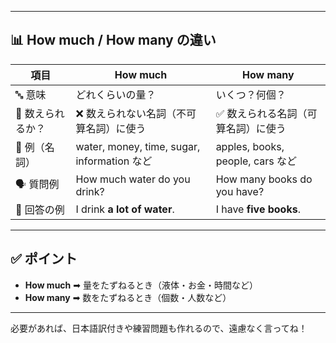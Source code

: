 
---

## 📊 How much / How many の違い

| 項目                  | **How much**                                 | **How many**                              |
|-----------------------|-----------------------------------------------|-------------------------------------------|
| 🔤 意味               | どれくらいの量？                             | いくつ？何個？                            |
| 🧮 数えられるか？     | ❌ 数えられない名詞（不可算名詞）に使う       | ✅ 数えられる名詞（可算名詞）に使う       |
| 🥛 例（名詞）         | water, money, time, sugar, information など  | apples, books, people, cars など         |
| 🗣️ 質問例             | How much water do you drink?                  | How many books do you have?              |
| 💬 回答の例           | I drink **a lot of water**.                   | I have **five books**.                   |

---

## ✅ ポイント
- **How much** ➡ 量をたずねるとき（液体・お金・時間など）
- **How many** ➡ 数をたずねるとき（個数・人数など）

---

必要があれば、日本語訳付きや練習問題も作れるので、遠慮なく言ってね！
